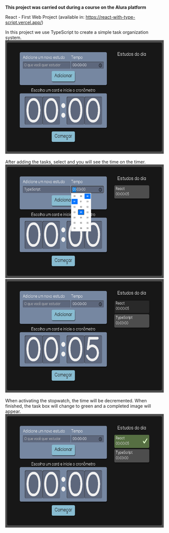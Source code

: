 <strong>This project was carried out during a course on the Alura platform</strong>

React - First Web Project  (available in: https://react-with-type-script.vercel.app/)

In this project we use TypeScript to create a simple task organization system.
<img height="360em" src="https://github.com/DanilloDamian/React-with-TypeScript/blob/main/public/img/Screenshot_1.png"/>

After adding the tasks, select and you will see the time on the timer.
<img height="360em" src="https://github.com/DanilloDamian/React-with-TypeScript/blob/main/public/img/Screenshot_2.png"/>
<img height="360em" src="https://github.com/DanilloDamian/React-with-TypeScript/blob/main/public/img/Screenshot_3.png"/>

When activating the stopwatch, the time will be decremented. When finished, the task box will change to green and a completed image will appear.
<img height="360em" src="https://github.com/DanilloDamian/React-with-TypeScript/blob/main/public/img/Screenshot_4.png"/>
